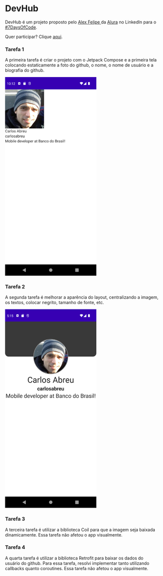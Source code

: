 # DevHub

DevHub é um projeto proposto pelo <a href="https://www.linkedin.com/in/alex-felipe/">Alex Felipe </a> da <a href="https://www.linkedin.com/school/aluracursos/">Alura<a> no LinkedIn para o <a href="https://www.linkedin.com/posts/alex-felipe_7-days-of-code-alura-activity-6939654579592523776-yluk?utm_source=linkedin_share&utm_medium=member_desktop_web">#7DaysOfCode</a>.

Quer participar? Clique <a href="https://7daysofcode.io/#all">aqui</a>.

### Tarefa 1

A primeira tarefa é criar o projeto com o Jetpack Compose e a primeira tela colocando estaticamente a foto do github, o nome, o nome de usuário e a biografia do github.

<img src="./screenshots/tarefa1.png" width="300"/>

### Tarefa 2

A segunda tarefa é melhorar a aparência do layout, centralizando a imagem, os textos, colocar negrito, tamanho de fonte, etc.

<img src="./screenshots/tarefa2.png" width="300"/>

### Tarefa 3

A terceira tarefa é utilizar a biblioteca Coil para que a imagem seja baixada dinamicamente. Essa tarefa não afetou o app visualmente.

### Tarefa 4

A quarta tarefa é utilizar a biblioteca Retrofit para baixar os dados do usuário do github. Para essa tarefa, resolvi implementar tanto utilizando callbacks quanto  coroutines. Essa tarefa não afetou o app visualmente.